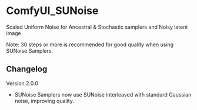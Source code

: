 # ComfyUI_SUNoise
Scaled Uniform Noise for Ancestral & Stochastic samplers and Noisy latent image

Note: 30 steps or more is recommended for good quality when using SUNoise Samplers.

## Changelog
Version 2.0.0
- SUNoise Samplers now use SUNoise interleaved with standard Gaussian noise, improving quality.
